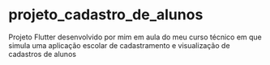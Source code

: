 # projeto_cadastro_de_alunos

Projeto Flutter desenvolvido por mim em aula do meu curso técnico em que simula uma aplicação escolar de cadastramento e visualização de cadastros de alunos
